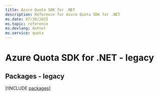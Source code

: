 ```yaml
---
title: Azure Quota SDK for .NET
description: Reference for Azure Quota SDK for .NET
ms.date: 07/30/2025
ms.topic: reference
ms.devlang: dotnet
ms.service: quota
---
```

# Azure Quota SDK for .NET - legacy
## Packages - legacy
[!INCLUDE [packages](quota-index.md)]